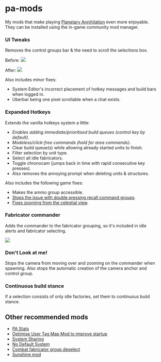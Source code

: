# pa-mods
My mods that make playing [Planetary Annihilation][pa] even more enjoyable. They can be installed using the in-game community mod manager.

[pa]: http://www.uberent.com/pa/

### UI Tweaks

Removes the control groups bar & the need to scroll the selections box.

Before: ![](http://i.cubeupload.com/jROT7r.png)

After: ![](http://i.cubeupload.com/Gk7hR6.png)

Also includes minor fixes:

- System Editor's incorrect placement of hotkey messages and build bars when logged in.
- Uberbar being one pixel scrollable when a chat exists.


### Expanded Hotkeys

Extends the vanilla hotkeys system a little:

- *Enables adding immediate/prioritised build queues (control key by default).*
- *Modeless/click-free commands (hold for area commands).*
- Clear build queue(s) while allowing already started units to finish.
- Filter selection by unit type.
- Select all idle fabricators.
- Toggle chronocam (jumps back in time with rapid consecutive key presses).
- Also removes the annoying prompt when deleting units & structures.

Also includes the following game fixes:
- Makes the ammo group accessible.
- [Stops the issue with double pressing recall command groups][alphaBug].
- [Fixes zooming from the celestial view][4025].

[alphaBug]: https://forums.uberent.com/threads/hotfix-build-83796-with-release-build-82834-is-live.68993/page-9#post-1094588
[4025]: http://pa.lennardf1989.com/Tracker/index.php?do=details&task_id=4025


### Fabricator commander
Adds the commander to the fabricator grouping, so it's included in idle alerts and fabricator selecting.

![](http://i.cubeupload.com/tBuK0U.png)


### Don't Look at me!

Stops the camera from moving over and zooming on the commander when spawning. Also stops the automatic creation of the camera anchor and control group.


### Continuous build stance

If a selection consists of only idle factories, set them to continuous build stance.


## Other recommended mods

- [PA Stats](https://forums.uberent.com/threads/rel-pa-stats-86422.50690/)
- [Optimise User Tag Map Mod to improve startup](https://forums.uberent.com/threads/wip-optimise-user-tag-map-mod-to-improve-startup.63917/)
- [System Sharing](https://forums.uberent.com/threads/rel-client-system-sharing-v2.69117/)
- [No Default System](https://forums.uberent.com/threads/rel-no-default-system-1-0-1-86422.68589/)
- [Combat fabricator group deselect](https://forums.uberent.com/threads/combat-fabricator-group-deselect.69462/)
- [Sunshine mod](https://forums.uberent.com/threads/alphas-particle-effect-workshop.68427/page-5#post-1098662)
